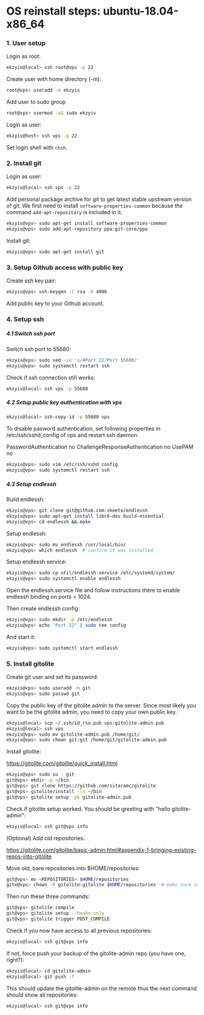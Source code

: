 # OS reinstall steps: ubuntu-18.04-x86_64

### 1. User setup

Login as root:
```sh
ekzyis@local> ssh root@vps -p 22
```

Create user with home directory (-m):
```sh
root@vps> useradd -m ekzyis
```

Add user to sudo group
```sh
root@vps> usermod -aG sudo ekzyis
```

Login as user:
```sh
ekzyis@host> ssh vps -p 22
```

Set login shell with `chsh`.


### 2. Install git

Login as user:
```sh
ekzyis@local> ssh vps -p 22
```

Add personal package archive for git to get latest stable upstream version of git. We first need to install `software-properties-common` because the command `add-apt-repository` is included in it.
```sh
ekzyis@vps> sudo apt-get install software-properties-common
ekzyis@vps> sudo add-apt-repository ppa:git-core/ppa
```

Install git:
```sh
ekzyis@vps> sudo apt-get install git
```

### 3. Setup Github access with public key

Create ssh key pair:
```sh
ekzyis@vps> ssh-keygen -t rsa -b 4096
```

Add public key to your Github account.

### 4. Setup ssh

##### 4.1 Switch ssh port

Switch ssh port to 55680:
```sh
ekzyis@vps> sudo sed -ie 's/#Port 22/Port 55680/'
ekzyis@vps> sudo systemctl restart ssh
```

Check if ssh connection still works:
```sh
ekzyis@local> ssh vps -p 55680
```

##### 4.2 Setup public key authentication with vps

```sh
ekzyis@local> ssh-copy-id -p 55680 vps
```

To disable pasword authentication, set following properties in /etc/ssh/sshd_config of vps and restart ssh daemon:

PasswordAuthentication no
ChallengeResponseAuthentication no
UsePAM no

```sh
ekzyis@vps> sudo vim /etc/ssh/sshd_config
ekzyis@vps> sudo systemctl restart ssh
```

##### 4.3 Setup endlessh

Build endlessh:
```sh
ekzyis@vps> git clone git@github.com:skeeto/endlessh
ekzyis@vps> sudo apt-get install libc6-dev build-essential
ekzyis@vps> cd endlessh && make
```

Setup endlessh:
```sh
ekzyis@vps> sudo mv endlessh /usr/local/bin/
ekzyis@vps> which endlessh  # confirm it was installed
```

Setup endlessh service:
```sh
ekzyis@vps> sudo cp util/endlessh.service /etc/systemd/system/
ekzyis@vps> sudo systemctl enable endlessh
```

Open the endlessh.service file and follow instructions there to enable endlessh binding on ports < 1024.

Then create endlessh config:
```sh
ekzyis@vps> sudo mkdir -p /etc/endlessh
ekzyis@vps> echo "Port 22" | sudo tee config
```

And start it:
```sh
ekzyis@vps> sudo systemctl start endlessh
```

### 5. Install gitolite

Create git user and set its password:
```sh
ekzyis@vps> sudo useradd -m git
ekzyis@vps> sudo passwd git
```

Copy the public key of the gitolite admin to the server. Since most likely you want to be the gitolite admin, you need to copy your own public key.

```sh
ekzyis@local> scp ~/.ssh/id_rsa.pub vps:gitolite-admin.pub
ekzyis@local> ssh vps
ekzyis@vps> sudo mv gitolite-admin.pub /home/git/
ekzyis@vps> sudo chown git:git /home/git/gitolite-admin.pub
```

Install gitolite:

https://gitolite.com/gitolite/quick_install.html

```sh
ekzyis@vps> sudo su - git
git@vps> mkdir -p ~/bin
git@vps> git clone https://github.com/sitaramc/gitolite
git@vps> gitolite/install -ln ~/bin
git@vps> gitolite setup -pk gitolite-admin.pub
```

Check if gitolite setup worked. You should be greeting with "hello gitolite-admin":
```sh
ekzyis@local> ssh git@vps info
```

(Optional) Add old repositories:

https://gitolite.com/gitolite/basic-admin.html#appendix-1-bringing-existing-repos-into-gitolite

Move old, bare repositories into $HOME/repositories:
```sh
git@vps> mv <REPOSITORIES> $HOME/repositories
gite@vps> chown -R gitolite:gitolite $HOME/repositories  # make sure correct permissions are set
```

Then run these three commands:
```sh
git@vps> gitolite compile
git@vps> gitolite setup --hooks-only
git@vps> gitolite trigger POST_COMPILE
```

Check if you now have access to all previous repositories:
```sh
ekzyis@local> ssh git@vps info
```

If not, force push your backup of the gitolite-admin repo (you have one, right?):
```sh
ekzyis@local> cd gitolite-admin
ekzyis@local> git push -f
```

This should update the gitolite-admin on the remote thus the next command should show all repositories:
```sh
ekzyis@local> ssh git@vps info
```
